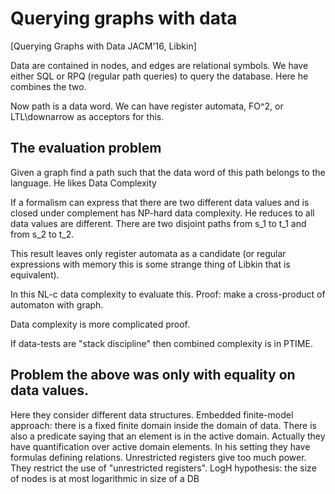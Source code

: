 # Querying graphs with data

[Querying Graphs with Data JACM'16, Libkin]

Data are contained in nodes, and edges are relational symbols.
We have either SQL or RPQ (regular path queries) to query the database.
Here he combines the two.

Now path is a data word. 
We can have register automata, FO^2, or LTL\downarrow as acceptors for this.

## The evaluation problem
Given a graph find a path such that the data word of this path belongs to the
language.
He likes Data Complexity

If a formalism can express that there are two different data values and is
closed under complement has NP-hard data complexity.
He reduces to all data values are different. There are two disjoint paths from
s_1 to t_1 and from s_2 to t_2.

This result leaves only register automata as a candidate (or regular
expressions with memory this is some strange thing of Libkin that is
equivalent).

In this NL-c data complexity to evaluate this.
Proof: make a cross-product of automaton with graph. 

Data complexity is more complicated proof.

If data-tests are "stack discipline" then combined complexity is in PTIME.

## Problem the above was only with equality on data values.
Here they consider different data structures. 
Embedded finite-model approach: there is a fixed finite domain inside the domain
of data.
There is also a predicate saying that an element is in the active domain. 
Actually they have quantification over active domain elements.
In his setting they have formulas defining relations.
Unrestricted registers give too much power.
They restrict the use of "unrestricted registers".
LogH hypothesis: the size of nodes is at most logarithmic in size of a DB 

